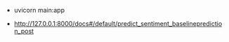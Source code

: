 * uvicorn  main:app 

* http://127.0.0.1:8000/docs#/default/predict_sentiment_baselineprediction_post